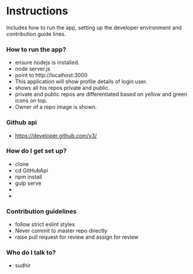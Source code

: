 # Instructions #

Includes how to run the app, setting up the developer environment and contribution guide lines.

### How to run the app? ###
* ensure nodejs is installed.
* node server.js
* point to http://localhost:3000
* This application will show profile details of login user.
* shows all his repos private and public.
* private and public repos are differentiated based on yellow and green icons on top.
* Owner of a repo image is shown.

### Github api ###
* https://developer.github.com/v3/

### How do I get set up? ###

* clone 
* cd GitHubApi
* npm install
* gulp serve
* 
* 

### Contribution guidelines ###

* follow strict eslint styles
* Never commit to master repo directly
* raise pull request for review and assign for review

### Who do I talk to? ###

* sudhir

